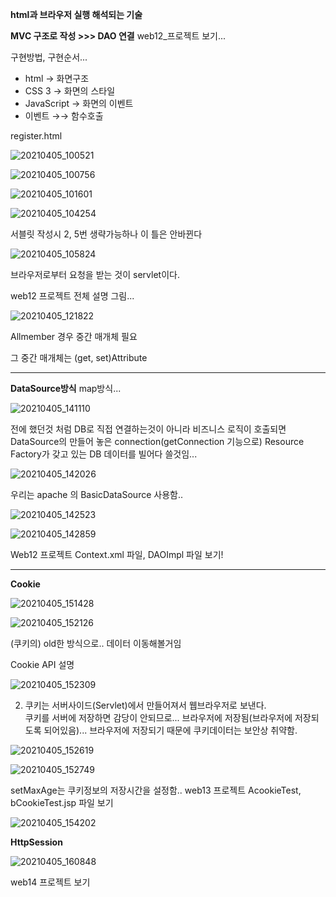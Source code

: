 **html과 브라우저 실행 해석되는 기술**

**MVC 구조로 작성 >>> DAO 연결**
web12_프로젝트 보기...

구현방법, 구현순서...

- html → 화면구조
- CSS 3 → 화면의 스타일
- JavaScript → 화면의 이벤트
- 이벤트 →→ 함수호출 



register.html

![20210405_100521](https://user-images.githubusercontent.com/78403443/113553167-45e37d80-9632-11eb-9fde-8abecfd5971c.png)



![20210405_100756](https://user-images.githubusercontent.com/78403443/113553184-5136a900-9632-11eb-9c71-1d5852bc4dbb.png)



![20210405_101601](https://user-images.githubusercontent.com/78403443/113553227-66133c80-9632-11eb-9922-0c6014df553a.png)



![20210405_104254](https://user-images.githubusercontent.com/78403443/113553271-7a573980-9632-11eb-9765-4048c147b0dd.png)



서블릿 작성시 2, 5번 생략가능하나 이 틀은 안바뀐다



![20210405_105824](https://user-images.githubusercontent.com/78403443/113553300-85aa6500-9632-11eb-971f-862105ccd2ea.png)

브라우저로부터 요청을 받는 것이 servlet이다.



web12 프로젝트 전체 설명 그림...

![20210405_121822](https://user-images.githubusercontent.com/78403443/113553348-99ee6200-9632-11eb-9d2a-7ea89115eae5.png)

Allmember 경우 중간 매개체 필요

그 중간 매개체는 (get, set)Attribute

---

**DataSource방식**
map방식...

![20210405_141110](https://user-images.githubusercontent.com/78403443/113553447-c3a78900-9632-11eb-865d-3d7e19399ff7.png)


전에 했던것 처럼 DB로 직접 연결하는것이 아니라
비즈니스 로직이 호출되면 
DataSource의 만들어 놓은 connection(getConnection 기능으로) Resource Factory가 갖고 있는 DB 데이터를 빌어다 쓸것임...

![20210405_142026](https://user-images.githubusercontent.com/78403443/113553492-d457ff00-9632-11eb-976a-738e25011c50.png)

우리는 apache 의 BasicDataSource 사용함..

![20210405_142523](https://user-images.githubusercontent.com/78403443/113553545-e89bfc00-9632-11eb-89cf-5052f4c1bb8a.png)

![20210405_142859](https://user-images.githubusercontent.com/78403443/113553956-7ed02200-9633-11eb-93fd-9f3b22f015cd.png)

Web12 프로젝트 Context.xml 파일, DAOImpl 파일 보기!

---

**Cookie**

![20210405_151428](https://user-images.githubusercontent.com/78403443/113554116-c3f45400-9633-11eb-89cf-d5e4129c4a3e.png)

![20210405_152126](https://user-images.githubusercontent.com/78403443/113554146-cfe01600-9633-11eb-8baa-032fbd3870a3.png)


(쿠키의) old한 방식으로.. 데이터 이동해볼거임

Cookie API 설명

![20210405_152309](https://user-images.githubusercontent.com/78403443/113554237-f900a680-9633-11eb-8e5e-022ae0f852d3.png)

2. 쿠키는 서버사이드(Servlet)에서 만들어져서 웹브라우저로 보낸다.  
   쿠키를 서버에 저장하면 감당이 안되므로... 브라우저에 저장됨(브라우저에 저장되도록 되어있음)... 
   브라우저에 저장되기 때문에 쿠키데이터는 보안상 취약함.

![20210405_152619](https://user-images.githubusercontent.com/78403443/113554258-061d9580-9634-11eb-85c5-73297934769c.png)

![20210405_152749](https://user-images.githubusercontent.com/78403443/113554339-22b9cd80-9634-11eb-8d02-f4882974dd11.png)

setMaxAge는 쿠키정보의 저장시간을 설정함..
web13 프로젝트 AcookieTest, bCookieTest.jsp 파일 보기

![20210405_154202](https://user-images.githubusercontent.com/78403443/113554377-35cc9d80-9634-11eb-8b3b-0cd4eceaf0f4.png)



**HttpSession**

![20210405_160848](https://user-images.githubusercontent.com/78403443/113554516-66acd280-9634-11eb-8148-107ea639dc66.png)

web14 프로젝트 보기
